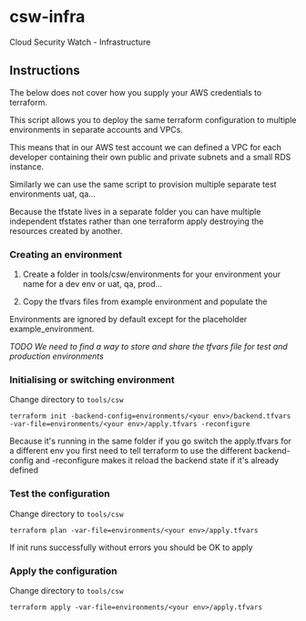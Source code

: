 # csw-infra
Cloud Security Watch - Infrastructure

## Instructions

The below does not cover how you supply your AWS credentials to terraform. 

This script allows you to deploy the same terraform configuration to multiple environments in separate accounts and VPCs. 

This means that in our AWS test account we can defined a VPC for each developer containing their own public and private subnets and a small 
RDS instance. 

Similarly we can use the same script to provision multiple separate 
test environments uat, qa... 

Because the tfstate lives in a separate folder you can have multiple independent tfstates rather than one terraform apply destroying the resources created by another. 

### Creating an environment 

1. Create a folder in tools/csw/environments for your environment 
	your name for a dev env or uat, qa, prod... 

2. Copy the tfvars files from example environment and populate the <placeholders>

Environments are ignored by default except for the placeholder example_environment. 

*TODO We need to find a way to store and share the tfvars file for test and production environments*

### Initialising or switching environment

Change directory to `tools/csw` 	

`terraform init -backend-config=environments/<your env>/backend.tfvars -var-file=environments/<your env>/apply.tfvars -reconfigure`

Because it's running in the same folder if you go switch the apply.tfvars for a different env you first need to tell 
terraform to use the different backend-config and -reconfigure makes it reload the backend state if it's already defined

### Test the configuration	

Change directory to `tools/csw` 	

`terraform plan -var-file=environments/<your env>/apply.tfvars`

If init runs successfully without errors you should be OK to apply 

### Apply the configuration 

Change directory to `tools/csw` 	

`terraform apply -var-file=environments/<your env>/apply.tfvars`

